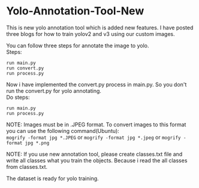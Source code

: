 # Yolo-Annotation-Tool-New

This is new yolo annotation tool which is added new features. I have posted three blogs for how to train yolov2 and v3 using our custom images.

You can follow three steps for annotate the image to yolo.<br>
Steps:
```
run main.py
run convert.py
run process.py
```

Now i have implemented the convert.py process in main.py. So you don't run the convert.py for yolo annotating.<br>
Do steps:
```
run main.py
run process.py
```

NOTE: Images must be in .JPEG format. To convert images to this format you can use the following command(Ubuntu):<br>
`mogrify -format jpg *.JPEG` or `mogrify -format jpg *.jpeg` or `mogrify -format jpg *.png`

NOTE: If you use new annotation tool, please create classes.txt file and write all classes what you train the objects. Because i read the all classes from classes.txt.

The dataset is ready for yolo training.
